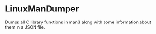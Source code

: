 # LinuxManDumper
Dumps all C library functions in man3 along with some information about them in a JSON file.
